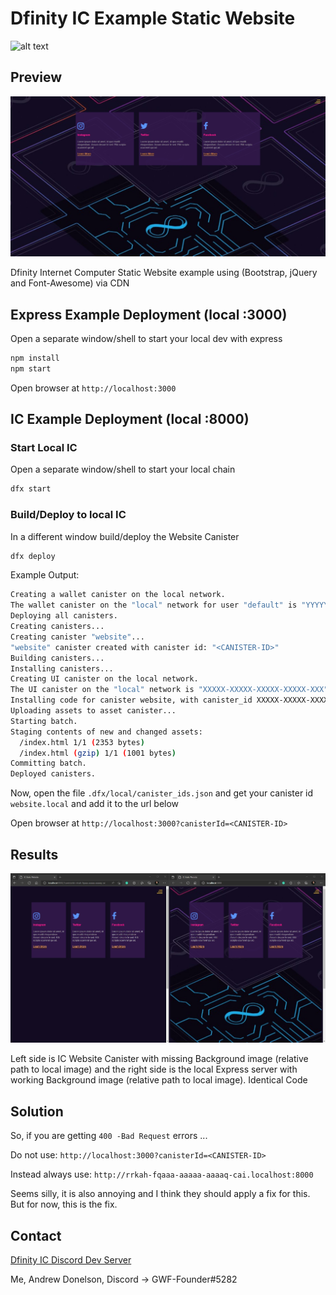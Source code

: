 
# Dfinity IC Example Static Website

![alt text](https://theme.zdassets.com/theme_assets/9484680/b1e5f381a9c2478e0ef9684d711f7307fc420c70.gif)

## Preview

![alt text](https://github.com/NlaakStudiosLLC/ic.static.website.example/blob/main/.design/ic-website.jpg?raw=true)

Dfinity Internet Computer Static Website example using (Bootstrap, jQuery and Font-Awesome) via CDN

## Express Example Deployment (local :3000)

Open a separate window/shell to start your local dev with express

```bash
npm install
npm start
```

Open browser at `http://localhost:3000`

## IC Example Deployment (local :8000)

### Start Local IC

Open a separate window/shell to start your local chain

```bash
dfx start
```

### Build/Deploy to local IC

In a different window build/deploy the Website Canister

```bash
dfx deploy
```

Example Output:

```bash
Creating a wallet canister on the local network.
The wallet canister on the "local" network for user "default" is "YYYYY-YYYYY-YYYYY-YYYYY-YYY"
Deploying all canisters.
Creating canisters...
Creating canister "website"...
"website" canister created with canister id: "<CANISTER-ID>"
Building canisters...
Installing canisters...
Creating UI canister on the local network.
The UI canister on the "local" network is "XXXXX-XXXXX-XXXXX-XXXXX-XXX"
Installing code for canister website, with canister_id XXXXX-XXXXX-XXXXX-XXXXX-XXX
Uploading assets to asset canister...
Starting batch.
Staging contents of new and changed assets:
  /index.html 1/1 (2353 bytes)
  /index.html (gzip) 1/1 (1001 bytes)
Committing batch.
Deployed canisters. 
```

Now, open the file `.dfx/local/canister_ids.json` and get your canister id `website.local` and add it to the url below

Open browser at `http://localhost:3000?canisterId=<CANISTER-ID>`

## Results

![alt text](https://github.com/NlaakStudiosLLC/ic.static.website.example/blob/main/.design/ic-website-broken.jpg?raw=true)

Left side is IC Website Canister with missing Background image (relative path to local image) and the right side is the local Express server with working Background image (relative path to local image). Identical Code

## Solution

So, if you are getting `400 -Bad Request` errors ...

Do not use: `http://localhost:3000?canisterId=<CANISTER-ID>`

Instead always use: `http://rrkah-fqaaa-aaaaa-aaaaq-cai.localhost:8000`

Seems silly, it is also annoying and I think they should apply a fix for this. But for now, this is the fix.

## Contact

[Dfinity IC Discord Dev Server](https://discord.gg/gYWyuBVQzR)

Me, Andrew Donelson, Discord -> GWF-Founder#5282
